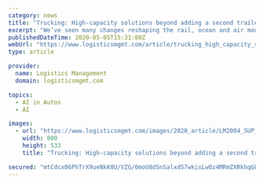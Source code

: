 ```yaml
---
category: news
title: "Trucking: High-capacity solutions beyond adding a second trailer"
excerpt: "We’ve seen many changes reshaping the rail, ocean and air modes that are being driven by innovations in technology and the rapid growth of the interconnected “digital” supply chain."
publishedDateTime: 2020-05-05T15:31:00Z
webUrl: "https://www.logisticsmgmt.com/article/trucking_high_capacity_solutions_beyond_adding_a_second_trailer"
type: article

provider:
  name: Logistics Management
  domain: logisticsmgmt.com

topics:
  - AI in Autos
  - AI

images:
  - url: "https://www.logisticsmgmt.com/images/2020_article/LM2004_SUP_Top50Trucking-main800.jpg"
    width: 800
    height: 533
    title: "Trucking: High-capacity solutions beyond adding a second trailer"

secured: "mtCdcx06PhTrX9ueNkK0U/VZG/0moU8dSnSalxdS7wkisLwOz4MRmZXRkhqGLkHN556Uz1Tbgg6cfQtEM8GVRQgCtGJx8QzAMvj4n/EdcRnVPOfMnawJa/FtETvtPaP87B7j9SScv40JSe3fFpMosj9qGg84IhH/bL3hy5tMJS6XYz7/SZf1en8lovjYJuuHxhFBSZEzWMRD7li8AVg0yCFIuFDsl6BeznCk3drX4KM7kKJyN8/bSaTfL5+Ul5jit5FVNdCfqu9GQMYsBHb+JXyLad+G8IoubERYwgFKVtY8nHPKJQrZfcq+qQLFLEjp;BWkCFFcBtGlq/x9IfyFdWA=="
---
```


